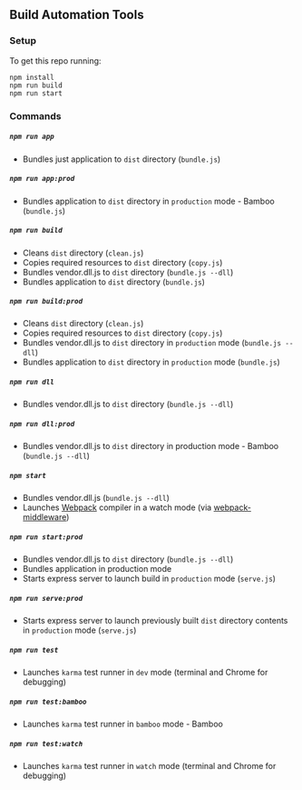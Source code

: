 ## Build Automation Tools

### Setup

To get this repo running:

```
npm install
npm run build
npm run start
```

### Commands

##### `npm run app`

* Bundles just application to `dist` directory (`bundle.js`) 


##### `npm run app:prod`

* Bundles application to `dist` directory in `production` mode - Bamboo (`bundle.js`) 


##### `npm run build`

* Cleans `dist` directory (`clean.js`)
* Copies required resources to `dist` directory (`copy.js`)
* Bundles vendor.dll.js to `dist` directory (`bundle.js --dll`)
* Bundles application to `dist` directory (`bundle.js`)


##### `npm run build:prod`

* Cleans `dist` directory (`clean.js`)
* Copies required resources to `dist` directory (`copy.js`)
* Bundles vendor.dll.js to `dist` directory in `production` mode (`bundle.js --dll`)
* Bundles application to `dist` directory in `production` mode (`bundle.js`)


##### `npm run dll`

* Bundles vendor.dll.js to `dist` directory (`bundle.js --dll`)


##### `npm run dll:prod`

* Bundles vendor.dll.js to `dist` directory in production mode - Bamboo (`bundle.js --dll`)


##### `npm start`

* Bundles vendor.dll.js (`bundle.js --dll`)
* Launches [Webpack](https://webpack.github.io/) compiler in a watch mode (via [webpack-middleware](https://github.com/kriasoft/webpack-middleware))


##### `npm run start:prod`

* Bundles vendor.dll.js to `dist` directory (`bundle.js --dll`)
* Bundles application in production mode
* Starts express server to launch build in `production` mode (`serve.js`)


##### `npm run serve:prod`

* Starts express server to launch previously built `dist` directory contents in `production` mode (`serve.js`)


##### `npm run test` 

* Launches `karma` test runner in `dev` mode (terminal and Chrome for debugging)


##### `npm run test:bamboo` 

* Launches `karma` test runner in `bamboo` mode  - Bamboo


##### `npm run test:watch` 

* Launches `karma` test runner in `watch` mode (terminal and Chrome for debugging)